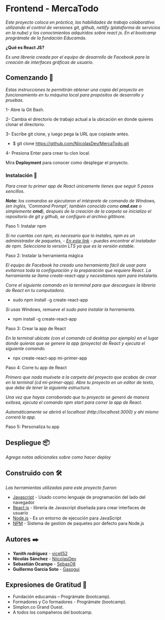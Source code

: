 # Frontend - MercaTodo

_Este proyecto coloca en práctica, las habilidades de trabajo colaborativo utilizando el control de versiones git, github, netlify (plataforma de servicios en la nube) y los conocimientos adquiridos sobre react js. En el bootcamp prográmate de la fundación Educamás._

**¿Qué es React JS?**

_Es una librería creada por el equipo de desarrollo de Facebook para la creación de interfaces gráficas de usuario._

## Comenzando 🚀

_Estas instrucciones te permitirán obtener una copia del proyecto en funcionamiento en tu máquina local para propósitos de desarrollo y pruebas._

1- Abre la Git Bash.

2- Cambia el directorio de trabajo actual a la ubicación en donde quieres clonar el directorio.

3- Escribe git clone, y luego pega la URL que copiaste antes.

- $ git clone https://github.com/NiicolasDev/MercaTodo.git

4- Presiona Enter para crear tu clon local.

Mira **Deployment** para conocer como desplegar el proyecto.

### Instalación 🔧

_Para crear tu primer app de React únicamente tienes que seguir 5 pasos sencillos._

_**Nota:** los comandos se ejecutaron el intérprete de comando de Windows, (en inglés, 'Command Prompt', también conocido como **cmd.exe** o simplemente **cmd**), después de la creación de la carpeta se inicializo el repositorio de git y github, se configuro el archivo gititnore._

Paso 1: Instalar npm

_Si no cuentas con npm, es necesario que lo instales, npm es un administrador de paquetes, - [En este link](https://nodejs.org/es/) - puedes encontrar el instalador de npm. Selecciona la versión LTS ya que es la versión estable._

Paso 2: Instalar la herramienta mágica

_El equipo de Facebook ha creado una herramienta fácil de usar para evitarnos toda la configuración y la preparación que requiere React. La herramienta se llama create-react-app y necesitamos npm para instalarla._

_Corre el siguiente comando en la terminal para que descargues la librería de React en tu computadora._

- sudo npm install -g create-react-app

_Si usas Windows, remueve el sudo para instalar la herramienta._

- npm install -g create-react-app

Paso 3: Crear la app de React

_En la terminal ubícate (con el comando cd desktop por ejemplo) en el lugar donde quieras que se genere la app (proyecto) de React y ejecuta el siguiente comando._

- npx create-react-app mi-primer-app

Paso 4: Corre tu app de React

_Primero que nada muévete a la carpeta del proyecto que acabas de crear en la terminal (cd mi-primer-app). Abre tu proyecto en un editor de texto, que debe de tener la siguiente estructura._

_Una vez que hayas corroborado que tu proyecto se generó de manera exitosa, ejecuta el comando npm start para correr la app de React._

_Automáticamente se abrirá el localhost (http://localhost:3000) y ahí mismo correrá la app._

Paso 5: Personaliza tu app

## Despliegue 📦

_Agrega notas adicionales sobre como hacer deploy_

## Construido con 🛠️

_Las herramientas utilizadas para este proyecto fueron:_

- [Javascript](https://www.javascript.com/) - Usado ccomo lenguaje de programación del lado del navegador
- [React js](https://es.reactjs.org/) - librería de Javascript diseñada para crear interfaces de usuario
- [Node.js](https://nodejs.org/es/) - Es un entorno de ejecución para JavaScript
- [NPM](https://www.npmjs.com/) - Sistema de gestión de paquetes por defecto para Node.js

## Autores ✒️

- **Yanith rodríguez** - [yicell52](https://github.com/yicell52)
- **Nicolás Sánchez** - [NiicolasDev](https://github.com/NiicolasDev)
- **Sebastián Ocampo** - [SebasO8](https://github.com/SebasO8)
- **Guillermo Garcia Soto** - [Gasogui](https://github.com/Gasogui)

## Expresiones de Gratitud 🎁

- Fundación educamás – Prográmate (bootcamp).
- Formadores y Co formadores - Prográmate (bootcamp).
- Simplon.co Grand Ouest.
- A todos los compañeros del bootcamp.
